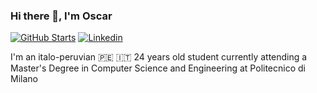 ### Hi there 👋, I'm Oscar
[![GitHub Starts](https://img.shields.io/github/stars/oscararagon?label=github&color=181717&logo=github&style=for-the-badge)](https://github.com/oscararagon)
[![Linkedin](https://img.shields.io/badge/linked-in-369?style=for-the-badge&logo=linkedin&logoColor=white&color=blue)](https://www.linkedin.com/in/oscar-stephano-aragon-celis-330ab4223/)

I'm an italo-peruvian 🇵🇪 🇮🇹 24 years old student currently attending a Master's Degree in Computer Science and Engineering at Politecnico di Milano
<!--
**oscararagon/oscararagon** is a ✨ _special_ ✨ repository because its `README.md` (this file) appears on your GitHub profile.

Here are some ideas to get you started:

- 🔭 I’m currently working on ...
- 🌱 I’m currently learning ...
- 👯 I’m looking to collaborate on ...
- 🤔 I’m looking for help with ...
- 💬 Ask me about ...
- 📫 How to reach me: ...
- 😄 Pronouns: ...
- ⚡ Fun fact: ...
-->
